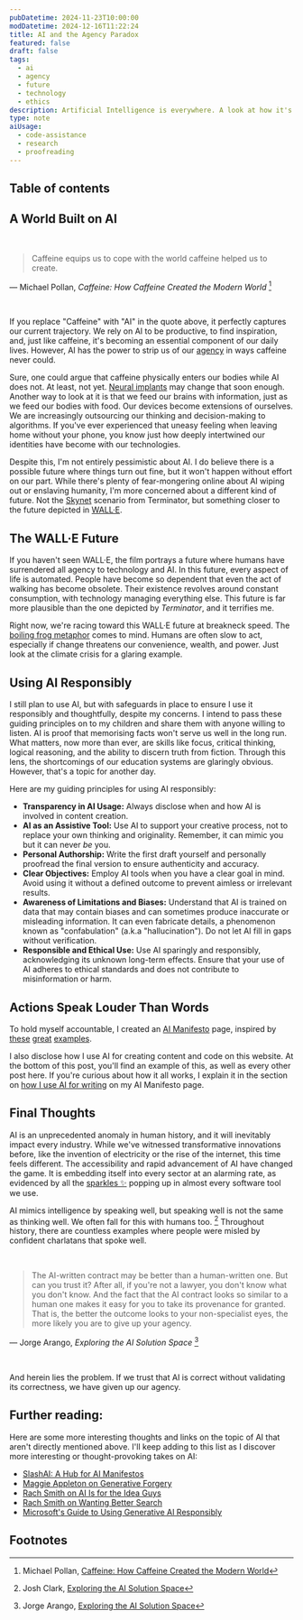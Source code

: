 ```yaml
---
pubDatetime: 2024-11-23T10:00:00
modDatetime: 2024-12-16T11:22:24
title: AI and the Agency Paradox
featured: false
draft: false
tags:
  - ai
  - agency
  - future
  - technology
  - ethics
description: Artificial Intelligence is everywhere. A look at how it's reshaping our world, the risks to agency, and how I plan to use it responsibly.
type: note
aiUsage:
  - code-assistance
  - research
  - proofreading
---
```


## Table of contents

## A World Built on AI

<br />

> Caffeine equips us to cope with the world caffeine helped us to create.

&mdash; Michael Pollan, <cite>Caffeine: How Caffeine Created the Modern World</cite> [^1]

<br />

If you replace "Caffeine" with "AI" in the quote above, it perfectly captures our current trajectory.
We rely on AI to be productive, to find inspiration, and, just like caffeine, it's becoming an essential component of our daily lives.
However, AI has the power to strip us of our [agency](https://sociologydictionary.org/agency/) in ways caffeine never could.

Sure, one could argue that caffeine physically enters our bodies while AI does not. At least, not yet. [Neural implants](https://neuralink.com/blog/prime-study-progress-update-second-participant/) may change that soon enough.
Another way to look at it is that we feed our brains with information, just as we feed our bodies with food.
Our devices become extensions of ourselves. We are increasingly outsourcing our thinking and decision-making to algorithms.
If you've ever experienced that uneasy feeling when leaving home without your phone, you know just how deeply intertwined our identities have become with our technologies.

Despite this, I'm not entirely pessimistic about AI. I do believe there is a possible future where things turn out fine, but it won't happen without effort on our part.
While there's plenty of fear-mongering online about AI wiping out or enslaving humanity, I'm more concerned about a different kind of future.
Not the [Skynet](https://en.wikipedia.org/wiki/Skynet_(Terminator)) scenario from Terminator, but something closer to the future depicted in [WALL·E](https://www.imdb.com/title/tt0910970/).

## The WALL·E Future

If you haven't seen WALL·E, the film portrays a future where humans have surrendered all agency to technology and AI.
In this future, every aspect of life is automated. People have become so dependent that even the act of walking has become obsolete.
Their existence revolves around constant consumption, with technology managing everything else.
This future is far more plausible than the one depicted by *Terminator*, and it terrifies me.

Right now, we're racing toward this WALL·E future at breakneck speed. The [boiling frog metaphor](https://en.wikipedia.org/wiki/Boiling_frog) comes to mind.
Humans are often slow to act, especially if change threatens our convenience, wealth, and power.
Just look at the climate crisis for a glaring example.

## Using AI Responsibly

I still plan to use AI, but with safeguards in place to ensure I use it responsibly and thoughtfully, despite my concerns.
I intend to pass these guiding principles on to my children and share them with anyone willing to listen.
AI is proof that memorising facts won't serve us well in the long run.
What matters, now more than ever, are skills like focus, critical thinking, logical reasoning, and the ability to discern truth from fiction.
Through this lens, the shortcomings of our education systems are glaringly obvious. However, that's a topic for another day.

Here are my guiding principles for using AI responsibly:
- **Transparency in AI Usage:** Always disclose when and how AI is involved in content creation.
- **AI as an Assistive Tool:** Use AI to support your creative process, not to replace your own thinking and originality. Remember, it can mimic you but it can never *be* you.
- **Personal Authorship:** Write the first draft yourself and personally proofread the final version to ensure authenticity and accuracy.
- **Clear Objectives:** Employ AI tools when you have a clear goal in mind. Avoid using it without a defined outcome to prevent aimless or irrelevant results.
- **Awareness of Limitations and Biases:** Understand that AI is trained on data that may contain biases and can sometimes produce inaccurate or misleading information. It can even fabricate details, a phenomenon known as "confabulation" (a.k.a "hallucination"). Do not let AI fill in gaps without verification.
- **Responsible and Ethical Use:** Use AI sparingly and responsibly, acknowledging its unknown long-term effects. Ensure that your use of AI adheres to ethical standards and does not contribute to misinformation or harm.

## Actions Speak Louder Than Words

To hold myself accountable, I created an [AI Manifesto](/ai) page, inspired by [these](https://www.bydamo.la/p/ai-manifesto) [great](https://rknight.me/ai/) [examples](https://yordi.me/ai/).

I also disclose how I use AI for creating content and code on this website.
At the bottom of this post, you'll find an example of this, as well as every other post here.
If you're curious about how it all works, I explain it in the section on [how I use AI for writing](/ai#writing) on my AI Manifesto page.

## Final Thoughts

AI is an unprecedented anomaly in human history, and it will inevitably impact every industry.
While we've witnessed transformative innovations before, like the invention of electricity or the rise of the internet, this time feels different.
The accessibility and rapid advancement of AI have changed the game.
It is embedding itself into every sector at an alarming rate, as evidenced by all the [sparkles ✨](https://bigmedium.com/ideas/your-sparkles-are-fizzling.html) popping up in almost every software tool we use.

AI mimics intelligence by speaking well, but speaking well is not the same as thinking well. We often fall for this with humans too. [^2]
Throughout history, there are countless examples where people were misled by confident charlatans that spoke well.

<br />

> The AI-written contract may be better than a human-written one.
> But can you trust it? After all, if you're not a lawyer, you don't know what you don't know.
> And the fact that the AI contract looks so similar to a human one makes it easy for you to take its provenance for granted.
> That is, the better the outcome looks to your non-specialist eyes, the more likely you are to give up your agency.

&mdash; Jorge Arango, <cite>Exploring the AI Solution Space</cite> [^3]

<br />

And herein lies the problem. If we trust that AI is correct without validating its correctness, we have given up our agency.

## Further reading:

Here are some more interesting thoughts and links on the topic of AI that aren't directly mentioned above.
I'll keep adding to this list as I discover more interesting or thought-provoking takes on AI:

- [SlashAI: A Hub for AI Manifestos](https://slashai.page/)
- [Maggie Appleton on Generative Forgery](https://maggieappleton.com/generative-forgery)
- [Rach Smith on AI Is for the Idea Guys](https://rachsmith.com/ai-is-for-the-idea-guys/)
- [Rach Smith on Wanting Better Search](https://rachsmith.com/i-want-good-search/)
- [Microsoft's Guide to Using Generative AI Responsibly](https://github.com/microsoft/generative-ai-for-beginners/blob/main/03-using-generative-ai-responsibly/README.md)

## Footnotes

[^1]: Michael Pollan, [Caffeine: How Caffeine Created the Modern World](https://www.goodreads.com/book/show/52300107-caffeine)
[^2]: Josh Clark, [Exploring the AI Solution Space](https://bigmedium.com/ideas/links/exploring-the-ai-solution-space-jorge-arango.html)
[^3]: Jorge Arango, [Exploring the AI Solution Space](https://jarango.com/2024/10/01/exploring-the-ai-solution-space/)